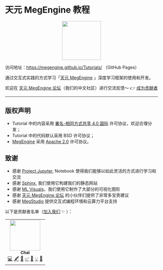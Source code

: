 # 天元 MegEngine 教程

<p align="center">
  <img height="128" src="./source/_static/logo/megengine.jpg">
</p>

访问地址：https://megengine.github.io/Tutorials/ （GitHub Pages）

通过交互式实践的方式学习「[天元 MegEngine](https://github.com/MegEngine/MegEngine) 」深度学习框架的使用和开发。

欢迎在 [天元 MegEngine 论坛](https://discuss.megengine.org.cn/)（我们的中文社区）进行交流反馈～ :point_right: [成为贡献者](./CONTRIBUTING.md)

------


## 版权声明

- Tutorial 中的内容采用 [署名-相同方式共享 4.0 国际](./LICENSE) 许可协议，欢迎合理分发；
- Tutorial 中的代码默认采用 BSD 许可协议；
- [MegEngine](https://github.com/MegEngine/MegEngine) 采用 [Apache 2.0](https://github.com/MegEngine/MegEngine/blob/master/LICENSE) 许可协议。

## 致谢

- 感谢 [Project Jupyter](https://jupyter.org/), Notebook 使得我们能够以如此灵活的方式进行学习和交流
- 感谢 [Sphinx](https://www.sphinx-doc.org/en/master/), 我们使用它构建我们的静态网站
- 感谢 [ML Visuals](https://github.com/dair-ai/ml-visuals)，我们使用它制作了大部分的可视化图形
- 感谢 [天元 MegEngine 论坛](https://discuss.megengine.org.cn/) 的小伙伴们提供了非常多宝贵建议
- 感谢 [MegStudio](https://studio.brainpp.com/) 提供交互式编程环境和云算力平台支持

以下是贡献者名单（[加入我们](./CONTRIBUTING.md) :sparkles: ）：

<!-- ALL-CONTRIBUTORS-LIST:START - Do not remove or modify this section -->
<!-- prettier-ignore-start -->
<!-- markdownlint-disable -->
<table>
  <tr>
    <td align="center"><a href="https://github.com/MegChai"><img src="https://avatars2.githubusercontent.com/u/21091736?v=4?s=100" width="100px;" alt=""/><br /><sub><b>Chai</b></sub></a><br /><a href="https://github.com/MegEngine/Tutorials/commits?author=MegChai" title="Code">💻</a> <a href="#content-MegChai" title="Content">🖋</a> <a href="#ideas-MegChai" title="Ideas, Planning, & Feedback">🤔</a> <a href="#tutorial-MegChai" title="Tutorials">✅</a> <a href="https://github.com/MegEngine/Tutorials/commits?author=MegChai" title="Documentation">📖</a> <a href="#example-MegChai" title="Examples">💡</a> <a href="#design-MegChai" title="Design">🎨</a></td>
  </tr>
</table>

<!-- markdownlint-restore -->
<!-- prettier-ignore-end -->

<!-- ALL-CONTRIBUTORS-LIST:END -->

